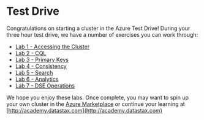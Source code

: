 # Test Drive

Congratulations on starting a cluster in the Azure Test Drive!  During your three hour test drive, we have a number of exercises you can work through:

* [Lab 1 - Accessing the Cluster](./labs/Lab%201%20-%20Accessing%20the%20Cluster.md)
* [Lab 2 - CQL](./labs/Lab%202%20-%20CQL.md)
* [Lab 3 - Primary Keys](./labs/Lab%203%20-%20Primary%20Keys.md)
* [Lab 4 - Consistency](./labs/Lab%204%20-%20Consistency.md)
* [Lab 5 - Search](./labs/Lab%205%20-%20Search.md)
* [Lab 6 - Analytics](Lab%206%20-%20Analytics.md)
* [Lab 7 - DSE Operations](Lab%207%20-%20DSE%20Operations.md)

We hope you enjoy these labs.  Once complete, you may want to spin up your own cluster in the [Azure Marketplace](https://azure.microsoft.com/en-us/marketplace/partners/datastax/datastax-enterprisesingledc/) or continue your learning at [http://academy.datastax.com](http://academy.datastax.com)
